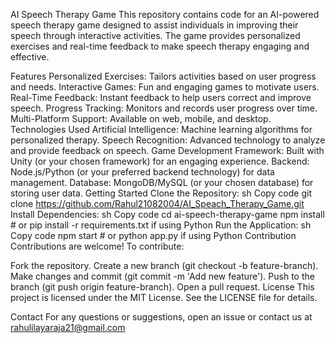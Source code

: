 AI Speech Therapy Game
This repository contains code for an AI-powered speech therapy game designed to assist individuals in improving their speech through interactive activities. The game provides personalized exercises and real-time feedback to make speech therapy engaging and effective.

Features
Personalized Exercises: Tailors activities based on user progress and needs.
Interactive Games: Fun and engaging games to motivate users.
Real-Time Feedback: Instant feedback to help users correct and improve speech.
Progress Tracking: Monitors and records user progress over time.
Multi-Platform Support: Available on web, mobile, and desktop.
Technologies Used
Artificial Intelligence: Machine learning algorithms for personalized therapy.
Speech Recognition: Advanced technology to analyze and provide feedback on speech.
Game Development Framework: Built with Unity (or your chosen framework) for an engaging experience.
Backend: Node.js/Python (or your preferred backend technology) for data management.
Database: MongoDB/MySQL (or your chosen database) for storing user data.
Getting Started
Clone the Repository:
sh
Copy code
git clone https://github.com/Rahul21082004/AI_Speach_Therapy_Game.git
Install Dependencies:
sh
Copy code
cd ai-speech-therapy-game
npm install  # or pip install -r requirements.txt if using Python
Run the Application:
sh
Copy code
npm start  # or python app.py if using Python
Contribution
Contributions are welcome! To contribute:

Fork the repository.
Create a new branch (git checkout -b feature-branch).
Make changes and commit (git commit -m 'Add new feature').
Push to the branch (git push origin feature-branch).
Open a pull request.
License
This project is licensed under the MIT License. See the LICENSE file for details.

Contact
For any questions or suggestions, open an issue or contact us at rahulilayaraja21@gmail.com

